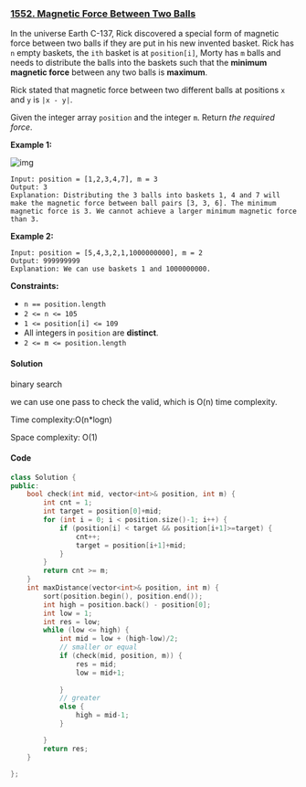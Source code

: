 ### [1552. Magnetic Force Between Two Balls](https://leetcode.com/problems/magnetic-force-between-two-balls/)

In the universe Earth C-137, Rick discovered a special form of magnetic force between two balls if they are put in his new invented basket. Rick has `n` empty baskets, the `ith` basket is at `position[i]`, Morty has `m` balls and needs to distribute the balls into the baskets such that the **minimum magnetic force** between any two balls is **maximum**.

Rick stated that magnetic force between two different balls at positions `x` and `y` is `|x - y|`.

Given the integer array `position` and the integer `m`. Return *the required force*.

 

**Example 1:**

![img](https://assets.leetcode.com/uploads/2020/08/11/q3v1.jpg)

```
Input: position = [1,2,3,4,7], m = 3
Output: 3
Explanation: Distributing the 3 balls into baskets 1, 4 and 7 will make the magnetic force between ball pairs [3, 3, 6]. The minimum magnetic force is 3. We cannot achieve a larger minimum magnetic force than 3.
```

**Example 2:**

```
Input: position = [5,4,3,2,1,1000000000], m = 2
Output: 999999999
Explanation: We can use baskets 1 and 1000000000.
```

 

**Constraints:**

- `n == position.length`
- `2 <= n <= 105`
- `1 <= position[i] <= 109`
- All integers in `position` are **distinct**.
- `2 <= m <= position.length`

#### Solution

binary search

we can use one pass to check the valid, which is O(n) time complexity.

Time complexity:O(n*logn)

Space complexity: O(1)

#### Code

```c++
class Solution {
public:
    bool check(int mid, vector<int>& position, int m) {
        int cnt = 1;
        int target = position[0]+mid;
        for (int i = 0; i < position.size()-1; i++) {
            if (position[i] < target && position[i+1]>=target) {
                cnt++;
                target = position[i+1]+mid;
            }
        }
        return cnt >= m;
    }
    int maxDistance(vector<int>& position, int m) {
        sort(position.begin(), position.end());
        int high = position.back() - position[0];
        int low = 1;
        int res = low;
        while (low <= high) {
            int mid = low + (high-low)/2;
            // smaller or equal
            if (check(mid, position, m)) {
                res = mid;
                low = mid+1;
                
            }
            // greater
            else {
                high = mid-1;
            }

        }
        return res;
    }

};
```



